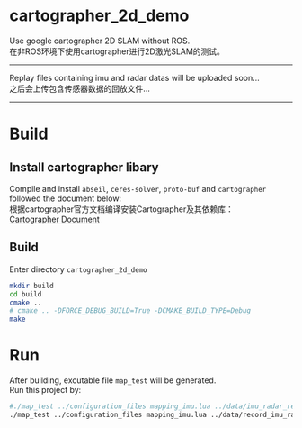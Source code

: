 # cartographer_2d_demo
Use google cartographer 2D SLAM without ROS. <br>
在非ROS环境下使用cartographer进行2D激光SLAM的测试。

---

Replay files containing imu and radar datas will be uploaded soon...<br>
之后会上传包含传感器数据的回放文件...

---
# Build
## Install cartographer libary
Compile and install `abseil`, `ceres-solver`, `proto-buf` and `cartographer` followed the document below:<br>
根据cartographer官方文档编译安装Cartographer及其依赖库：<br>
[Cartographer Document](https://google-cartographer.readthedocs.io/en/latest/)
## Build 
Enter directory `cartographer_2d_demo`<br>
```Bash
mkdir build
cd build
cmake ..
# cmake .. -DFORCE_DEBUG_BUILD=True -DCMAKE_BUILD_TYPE=Debug
make
```
# Run
After building, excutable file `map_test` will be generated.<br>
Run this project by:
```Bash
#./map_test ../configuration_files mapping_imu.lua ../data/imu_radar_replay ./map_output
./map_test ../configuration_files mapping_imu.lua ../data/record_imu_radar ./map_output
```

